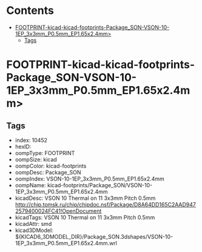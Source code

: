 



Contents
========

* [FOOTPRINT-kicad-kicad-footprints-Package_SON-VSON-10-1EP_3x3mm_P0.5mm_EP1.65x2.4mm>](#footprint-kicad-kicad-footprints-package_son-vson-10-1ep_3x3mm_p05mm_ep165x24mm)
	* [Tags](#tags)

# FOOTPRINT-kicad-kicad-footprints-Package_SON-VSON-10-1EP_3x3mm_P0.5mm_EP1.65x2.4mm>

## Tags

- index: 10452
- hexID: 
- oompType: FOOTPRINT
- oompSize: kicad
- oompColor: kicad-footprints
- oompDesc: Package_SON
- oompIndex: VSON-10-1EP_3x3mm_P0.5mm_EP1.65x2.4mm
- oompName: kicad-footprints/Package_SON/VSON-10-1EP_3x3mm_P0.5mm_EP1.65x2.4mm
- kicadDesc: VSON 10 Thermal on 11 3x3mm Pitch 0.5mm http://chip.tomsk.ru/chip/chipdoc.nsf/Package/D8A64DD165C2AAD9472579400024FC41!OpenDocument
- kicadTags: VSON 10 Thermal on 11 3x3mm Pitch 0.5mm
- kicadAttr: smd
- kicad3DModel: ${KICAD6_3DMODEL_DIR}/Package_SON.3dshapes/VSON-10-1EP_3x3mm_P0.5mm_EP1.65x2.4mm.wrl
